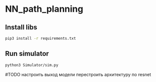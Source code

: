 # NN_path_planning

## Install libs
``` bash
pip3 install -r requirements.txt 
```

## Run simulator
``` bash
python3 Simulator/sim.py 
```

#TODO
настроить выход модели
перестроить архитектуру по resnet